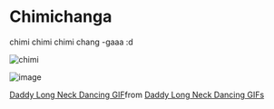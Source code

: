 # Chimichanga
chimi chimi chimi chang -gaaa :d

![chimi]([http://url/to/img.png](https://mdl.artvee.com/sftb/700179an.jpg))

![image](https://user-images.githubusercontent.com/80414148/211290866-889e089b-5cdf-4dae-adff-ddba3e6bdcc7.png)

<div class="tenor-gif-embed" data-postid="17969515" data-share-method="host" data-aspect-ratio="1" data-width="100%"><a href="https://tenor.com/view/daddy-long-neck-dancing-gif-17969515">Daddy Long Neck Dancing GIF</a>from <a href="https://tenor.com/search/daddy+long+neck+dancing-gifs">Daddy Long Neck Dancing GIFs</a></div> <script type="text/javascript" async src="https://tenor.com/embed.js"></script>
